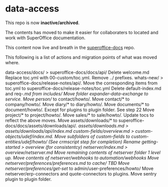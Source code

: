 # data-access

This repo is now **inactive/archived**. 

The contents has moved to make it easier for collaboraters to located and work with SuperOffice documentation.

This content now live and breath in the [superoffice-docs](https://github.com/SuperOfficeDocs/superoffice-docs) repo. 

This following is a list of actions and migration points of what was moved where. 

data-access/docs/ > superoffice-docs/docs/api/
Delete welcome.md
Replace toc.yml with 00-custom/toc.yml. Remove ../ prefixes.
whats-new/ > superoffice-docs/release-notes/api/. Move the corresponding items from toc.yml to superoffice-docs/release-notes/toc.yml
Delete default-index.md and req-*.md from includes/
Move folder expander-data-exchange to service.
Move person/* to contact/howto/.
Move contact/* to company/howto/.
Move diary/* to diary/howto/.
Move documents/* to document/howto/. Except for plugins to plugin folder. See step 22
Move project/* to project/howto/.
Move sales/* to sale/howto/.
Update tocs to reflect the above moves.
Move assets/downloads/* to superoffice-docs/docs/assets/downloads/api/*. assets/downloads.md > assets/downloads/api/index.md
custom-fields/overview.md > custom-objects/udef/index.md. Move subfolders of custom-fields to custom-entities/udef/howto/ (See crmscript step for completion)
Rename getting-started > overview (for consistentcy)
netserver/index.md > overview/netserver.md
Move remaining contents of netserver folder 1 level up.
Move contents of netserver/webhooks to automation/webhooks
Move netserver/preferences/preferences.md to cache/ TBD
Move netserver/preferences/get-set* to admin/user-preferences/howto/
Move netserver/erp-connectors and quote-connectors to plugins.
Move sentry plugin to plugin folder.
